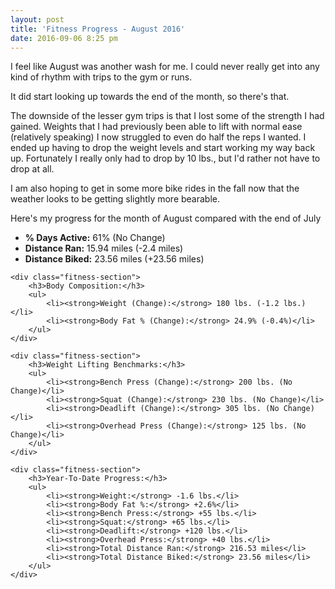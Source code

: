 ```yaml
---
layout: post
title: 'Fitness Progress - August 2016'
date: 2016-09-06 8:25 pm
---
```


I feel like August was another wash for me. I could never really get into any kind of rhythm with trips to the gym or runs.

It did start looking up towards the end of the month, so there's that.

The downside of the lesser gym trips is that I lost some of the strength I had gained. Weights that I had previously been able to lift with normal ease (relatively speaking) I now struggled to even do half the reps I wanted. I ended up having to drop the weight levels and start working my way back up. Fortunately I really only had to drop by 10 lbs., but I'd rather not have to drop at all.

I am also hoping to get in some more bike rides in the fall now that the weather looks to be getting slightly more bearable.

Here's my progress for the month of August compared with the end of July

<div class="fitness-progress">
    <div class="fitness-section">
        <ul>
            <li><strong>% Days Active:</strong> 61% (No Change)</li>
            <li><strong>Distance Ran:</strong> 15.94 miles (-2.4 miles)</li>
            <li><strong>Distance Biked:</strong> 23.56 miles (+23.56 miles)</li>
        </ul>
    </div>

    <div class="fitness-section">
        <h3>Body Composition:</h3>
        <ul>
            <li><strong>Weight (Change):</strong> 180 lbs. (-1.2 lbs.)</li>
            <li><strong>Body Fat % (Change):</strong> 24.9% (-0.4%)</li>
        </ul>
    </div>

    <div class="fitness-section">
        <h3>Weight Lifting Benchmarks:</h3>
        <ul>
            <li><strong>Bench Press (Change):</strong> 200 lbs. (No Change)</li>
            <li><strong>Squat (Change):</strong> 230 lbs. (No Change)</li>
            <li><strong>Deadlift (Change):</strong> 305 lbs. (No Change)</li>
            <li><strong>Overhead Press (Change):</strong> 125 lbs. (No Change)</li>
        </ul>
    </div>

    <div class="fitness-section">
        <h3>Year-To-Date Progress:</h3>
        <ul>
            <li><strong>Weight:</strong> -1.6 lbs.</li>
            <li><strong>Body Fat %:</strong> +2.6%</li>
            <li><strong>Bench Press:</strong> +55 lbs.</li>
            <li><strong>Squat:</strong> +65 lbs.</li>
            <li><strong>Deadlift:</strong> +120 lbs.</li>
            <li><strong>Overhead Press:</strong> +40 lbs.</li>
            <li><strong>Total Distance Ran:</strong> 216.53 miles</li>
            <li><strong>Total Distance Biked:</strong> 23.56 miles</li>
        </ul>
    </div>

</div>
